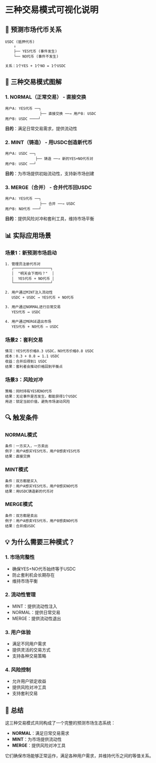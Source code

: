 # 三种交易模式可视化说明

## 🎯 预测市场代币关系

```
USDC (抵押代币)
    ↓
    ├── YES代币 (事件发生)
    └── NO代币 (事件不发生)
    
关系：1个YES + 1个NO = 1个USDC
```

## 🔄 三种交易模式图解

### 1. **NORMAL（正常交易）** - 直接交换
```
用户A: YES代币 ──┐
                ├── 直接交换 ──→ 用户B: USDC
用户B: USDC ────┘
```
**目的**：满足日常交易需求，提供流动性

### 2. **MINT（铸造）** - 用USDC创造新代币
```
用户A: USDC ──┐
              ├── 铸造 ──→ 新的YES+NO代币对
用户B: USDC ──┘
```
**目的**：为市场提供初始流动性，支持新市场创建

### 3. **MERGE（合并）** - 合并代币回USDC
```
用户A: YES代币 ──┐
                ├── 合并 ──→ USDC
用户B: NO代币 ───┘
```
**目的**：提供风险对冲和套利工具，维持市场平衡

## 📊 实际应用场景

### 场景1：新预测市场启动
```
1. 管理员注册代币对
   ┌─────────────────┐
   │  "明天会下雨吗？"  │
   │  YES代币 + NO代币 │
   └─────────────────┘

2. 用户通过MINT注入流动性
   USDC + USDC → YES代币 + NO代币

3. 用户通过NORMAL进行日常交易
   YES代币 ↔ USDC

4. 用户通过MERGE退出市场
   YES代币 + NO代币 → USDC
```

### 场景2：套利交易
```
情况：YES代币价格0.3 USDC，NO代币价格0.8 USDC
成本：0.3 + 0.8 = 1.1 USDC
收益：合并后得到1 USDC
结果：套利者会推动价格回到平衡点
```

### 场景3：风险对冲
```
策略：同时持有YES和NO代币
结果：无论事件是否发生，都能获得1个USDC
用途：锁定当前价值，避免市场波动风险
```

## 🔍 触发条件

### NORMAL模式
```
条件：一方买入，一方卖出
例子：用户A想买YES代币，用户B想卖YES代币
结果：直接交换
```

### MINT模式
```
条件：双方都是买入
例子：用户A想买YES代币，用户B想买NO代币
结果：用USDC铸造新的代币对
```

### MERGE模式
```
条件：双方都是卖出
例子：用户A想卖YES代币，用户B想卖NO代币
结果：合并成USDC
```

## 💡 为什么需要三种模式？

### 1. **市场完整性**
- 确保YES+NO代币始终等于USDC
- 防止套利机会长期存在
- 维持市场平衡

### 2. **流动性管理**
- MINT：提供流动性注入
- NORMAL：提供日常交易
- MERGE：提供流动性退出

### 3. **用户体验**
- 满足不同用户需求
- 提供灵活的交易方式
- 支持各种交易策略

### 4. **风险控制**
- 允许用户锁定收益
- 提供风险对冲工具
- 支持套利交易

## 🎯 总结

这三种交易模式共同构成了一个完整的预测市场生态系统：

- **NORMAL**：满足日常交易需求
- **MINT**：为市场提供流动性
- **MERGE**：提供风险对冲工具

它们确保市场能够正常运作，满足各种用户需求，并维持代币之间的等值关系。
